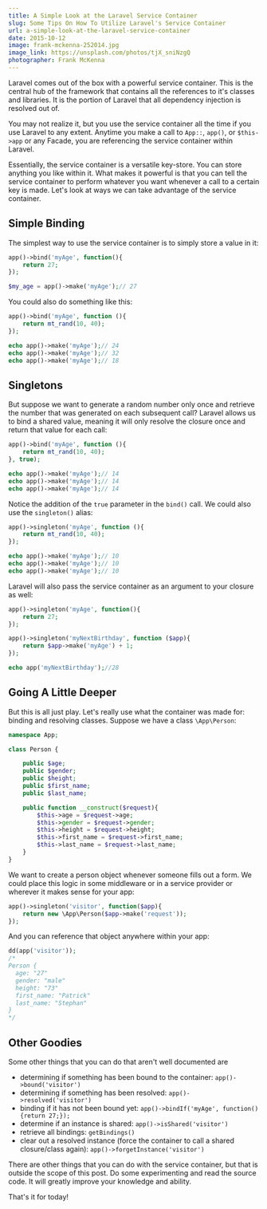 ```yaml
---
title: A Simple Look at the Laravel Service Container
slug: Some Tips On How To Utilize Laravel's Service Container
url: a-simple-look-at-the-laravel-service-container
date: 2015-10-12
image: frank-mckenna-252014.jpg
image_link: https://unsplash.com/photos/tjX_sniNzgQ
photographer: Frank McKenna
---
```


Laravel comes out of the box with a powerful service container. This is the central hub of the framework that contains all the references to it's classes and libraries. It is the portion of Laravel that all dependency injection is resolved out of.

You may not realize it, but you use the service container all the time if you use Laravel to any extent. Anytime you make a call to `App::`, `app()`, or `$this->app` or any Facade, you are referencing the service container within Laravel.

Essentially, the service container is a versatile key-store. You can store anything you like within it. What makes it powerful is that you can tell the service container to perform whatever you want whenever a call to a certain key is made. Let's look at ways we can take advantage of the service container.

## Simple Binding

The simplest way to use the service container is to simply store a value in it:

```php
app()->bind('myAge', function(){
    return 27;
});

$my_age = app()->make('myAge');// 27
```

You could also do something like this:

```php
app()->bind('myAge', function (){
    return mt_rand(10, 40);
});

echo app()->make('myAge');// 24
echo app()->make('myAge');// 32
echo app()->make('myAge');// 18
```

## Singletons

But suppose we want to generate a random number only once and retrieve the number that was generated on each subsequent call? Laravel allows us to bind a shared value, meaning it will only resolve the closure once and return that value for each call:

```php
app()->bind('myAge', function (){
    return mt_rand(10, 40);
}, true);

echo app()->make('myAge');// 14
echo app()->make('myAge');// 14
echo app()->make('myAge');// 14
```

Notice the addition of the `true` parameter in the `bind()` call. We could also use the `singleton()` alias:

```php
app()->singleton('myAge', function (){
    return mt_rand(10, 40);
});

echo app()->make('myAge');// 10
echo app()->make('myAge');// 10
echo app()->make('myAge');// 10
```

Laravel will also pass the service container as an argument to your closure as well:

```php
app()->singleton('myAge', function(){
    return 27;
});

app()->singleton('myNextBirthday', function ($app){
    return $app->make('myAge') + 1;
});

echo app('myNextBirthday');//28
```

## Going A Little Deeper

But this is all just play. Let's really use what the container was made for: binding and resolving classes. Suppose we have a class `\App\Person`:

```php
namespace App;

class Person {

    public $age;
    public $gender;
    public $height;
    public $first_name;
    public $last_name;

    public function __construct($request){
        $this->age = $request->age;
        $this->gender = $request->gender;
        $this->height = $request->height;
        $this->first_name = $request->first_name;
        $this->last_name = $request->last_name;
    }
}
```

We want to create a person object whenever someone fills out a form. We could place this logic in some middleware or in a service provider or wherever it makes sense for your app:

```php
app()->singleton('visitor', function($app){
    return new \App\Person($app->make('request'));
});
```

And you can reference that object anywhere within your app:

```php
dd(app('visitor'));
/*
Person {
  age: "27"
  gender: "male"
  height: "73"
  first_name: "Patrick"
  last_name: "Stephan"
}
*/
```

## Other Goodies

Some other things that you can do that aren't well documented are

* determining if something has been bound to the container: `app()->bound('visitor')`
* determining if something has been resolved: `app()->resolved('visitor')`
* binding if it has not been bound yet: `app()->bindIf('myAge', function(){return 27;});`
* determine if an instance is shared: `app()->isShared('visitor')`
* retrieve all bindings: `getBindings()`
* clear out a resolved instance (force the container to call a shared closure/class again): `app()->forgetInstance('visitor')`

There are other things that you can do with the service container, but that is outside the scope of this post. Do some experimenting and read the source code. It will greatly improve your knowledge and ability.

That's it for today!